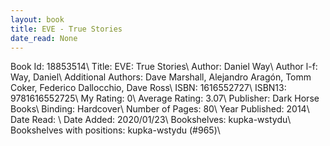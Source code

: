 ```yaml
---
layout: book
title: EVE - True Stories
date_read: None
---
```


Book Id: 18853514\ 
Title: EVE: True Stories\ 
Author: Daniel Way\ 
Author l-f: Way, Daniel\ 
Additional Authors: Dave Marshall, Alejandro Aragón, Tomm Coker, Federico Dallocchio, Dave Ross\ 
ISBN: 1616552727\ 
ISBN13: 9781616552725\ 
My Rating: 0\ 
Average Rating: 3.07\ 
Publisher: Dark Horse Books\ 
Binding: Hardcover\ 
Number of Pages: 80\ 
Year Published: 2014\ 
Date Read: \ 
Date Added: 2020/01/23\ 
Bookshelves: kupka-wstydu\ 
Bookshelves with positions: kupka-wstydu (#965)\ 

